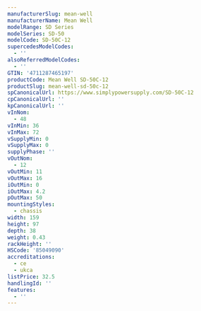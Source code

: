 ```yaml
---
manufacturerSlug: mean-well
manufacturerName: Mean Well
modelRange: SD Series
modelSeries: SD-50
modelCode: SD-50C-12
supercedesModelCodes:
  - ''
alsoReferredModelCodes:
  - ''
GTIN: '4711287465197'
productCode: Mean Well SD-50C-12
productSlug: mean-well-sd-50c-12
spCanonicalUrl: https://www.simplypowersupply.com/SD-50C-12
cpCanonicalUrl: ''
kpCanonicalUrl: ''
vInNom:
  - 48
vInMin: 36
vInMax: 72
vSupplyMin: 0
vSupplyMax: 0
supplyPhase: ''
vOutNom:
  - 12
vOutMin: 11
vOutMax: 16
iOutMin: 0
iOutMax: 4.2
pOutMax: 50
mountingStyles:
  - chassis
width: 159
height: 97
depth: 38
weight: 0.43
rackHeight: ''
HSCode: '85049090'
accreditations:
  - ce
  - ukca
listPrice: 32.5
handlingId: ''
features:
  - ''
---
```

